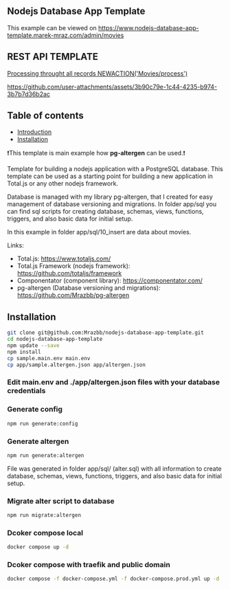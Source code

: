 ## Nodejs Database App Template

This example can be viewed on https://www.nodejs-database-app-template.marek-mraz.com/admin/movies




## REST API TEMPLATE

[ Processing throught all records NEWACTION('Movies/process') ](app/plugins/movies/schemas/movies.js)



https://github.com/user-attachments/assets/3b90c79e-1c44-4235-b974-3b7b7d36b2ac




## Table of contents

- [Introduction](#introduction)
- [Installation](#installation)


❗This template is main example how **pg-altergen** can be used.❗



Template for building a nodejs application with a PostgreSQL database.
This template can be used as a starting point for building a new application in Total.js or any other nodejs framework. 

Database is managed with my library pg-altergen, that I created for easy management of database versioning and migrations. In folder app/sql you can find sql scripts for creating database, schemas, views, functions, triggers, and also basic data for initial setup.

In this example in folder app/sql/10_insert are data about movies. 



Links: 
- Total.js: https://www.totaljs.com/
- Total.js Framework (nodejs framework): https://github.com/totaljs/framework
- Componentator (component library): https://componentator.com/
- pg-altergen (Database versioning and migrations): https://github.com/Mrazbb/pg-altergen




## Installation
```bash
git clone git@github.com:Mrazbb/nodejs-database-app-template.git
cd nodejs-database-app-template
npm update --save
npm install
cp sample.main.env main.env
cp app/sample.altergen.json app/altergen.json
```

### Edit main.env and ./app/altergen.json files with your database credentials

### Generate config

```bash
npm run generate:config
```

### Generate altergen

```bash
npm run generate:altergen
```
File was generated in folder app/sql/ (alter.sql) with all information to create database, schemas, views, functions, triggers, and also basic data for initial setup.

### Migrate alter script to database

```bash
npm run migrate:altergen
```

### Dcoker compose local

```bash
docker compose up -d
```

### Dcoker compose with traefik and public domain

```bash
docker compose -f docker-compose.yml -f docker-compose.prod.yml up -d
```







